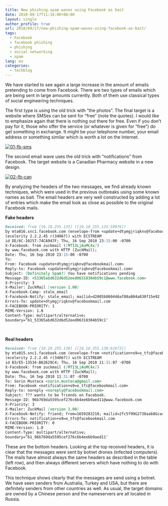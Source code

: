 ```yaml
---
title: New phishing-spam waves using Facebook as bait
date: 2010-09-17T11:16:00+00:00
layout: single
author_profile: true
url: 2010/09/17/new-phishing-spam-waves-using-facebook-as-bait/
tags:
  - Facebook
  - facebook phishing
  - phishing
  - social networking
  - spam
lang: en
categories: 
  - techblog
---
```

We have started to see again a large increase in the amount of emails pretending to come from Facebook. There are two types of emails which are being sent in large amounts currently. Both of them use classical types of social engineering techniques.

The first type is using the old trick with “the photos”. The final target is a website where SMSes can be sent for “free” (note the quotes). I would like to emphasize again that there is nothing out there for free. Even if you don’t pay for it, those who offer the service (or whatever is given for “free”) do get something in exchange. It might be your telephone number, your email address or something similar which is worth a lot on the Internet.

[![01-fb-sms](http://lh3.ggpht.com/_vaUVXcmC3OI/TJNG6kK5njI/AAAAAAAACdc/7MbC1ntSrds/01-fb-sms_thumb%5B1%5D.png?imgmax=800 "01-fb-sms")](http://lh6.ggpht.com/_vaUVXcmC3OI/TJNG39uTiOI/AAAAAAAACdY/5ylDv4GGTwI/s1600-h/01-fb-sms%5B3%5D.png)

The second email wave uses the old trick with “notifications” from Facebook. The target website is a Canadian Pharmacy website in a new design.

[![02-fb-can](http://lh5.ggpht.com/_vaUVXcmC3OI/TJNHBUssubI/AAAAAAAACdk/-dmFIr57cLA/02-fb-can_thumb%5B1%5D.png?imgmax=800 "02-fb-can")](http://lh3.ggpht.com/_vaUVXcmC3OI/TJNG_vWZUPI/AAAAAAAACdg/14PBmRcQ8js/s1600-h/02-fb-can%5B3%5D.png)

By analyzing the headers of the two messages, we find already known techniques, which were used in the previous outbreaks using some known names as bait. The email headers are very well constructed by adding a lot of entries which make the email look as close as possible to the original Facebook mails.

**Fake headers**

```md
Received: from [10.18.255.135] ([10.18.255.135:59076])
by mta016.snc1.facebook.com (envelope-from <update+dtymgjriqknv@facebookmail.com>)
(ecelerity 2.2.2.45 r(34067)) with ECSTREAM
id DE/6C-10257-74CA947F; Thu, 16 Sep 2010 23:15:00 -0700
X-Facebook: from zuckmail ([MTI3LjAuMC4x])
by www.facebook.com with HTTP (ZuckMail);
Date: Thu, 16 Sep 2010 23:15:00 -0700
To:
From: Facebook <update+dtymgjriqknv@facebookmail.com>
Reply-to: Facebook <update+dtymgjriqknv@facebookmail.com>
Subject: [Definitely Spam?] You have notifications pending
Message-ID: <53365abd632d6d52eed06318304b59c1@www.facebook.com>
X-Priority: 3
X-Mailer: ZuckMail [version 1.00]
X-Facebook-Camp: stale_email
X-Facebook-Notify: stale_email; mailid=d2005b860446af88a804a830f15e92
Errors-To: update+dtymgjriqknv@facebookmail.com
X-FACEBOOK-PRIORITY: 1
MIME-Version: 1.0
Content-Type: multipart/alternative;
boundary=”b1_53365abd632d6d52eed06318304b59c1″
```

 

**Real headers**

```md
Received: from [10.18.255.138] ([10.18.255.138:61673])
by mta015.snc1.facebook.com (envelope-from <notification+o9=o_tfc@facebookmail.com>)
(ecelerity 2.2.2.45 r(34067)) with ECSTREAM
id B3/E5-13534-B62629C4; Thu, 16 Sep 2010 11:31:07 -0700
X-Facebook: from zuckmail ([MTI3LjAuMC4x])
by www.facebook.com with HTTP (ZuckMail);
Date: Thu, 16 Sep 2010 11:31:07 -0700
To: Sorin Mustaca <sorin.mustaca@gmail.com>
From: Facebook <notification+o9=o_tfc@facebookmail.com>
Reply-to: noreply <noreply@facebookmail.com>
Subject: ??? wants to be friends on Facebook.
Message-ID: 96b769da5595cef276c6b4ee6b9aed11@www.facebook.com
X-Priority: 3
X-Mailer: ZuckMail [version 1.00]
X-Facebook-Notify: friend; from=1659283218; mailid=2fc5f99G2738aab8Gca41707G2
Errors-To: notification+o9=o_tfc@facebookmail.com
X-FACEBOOK-PRIORITY: 0
MIME-Version: 1.0
Content-Type: multipart/alternative;
boundary=”b1_96b769da5595cef276c6b4ee6b9aed11″
```

These are the bottom headers. Looking at the top received headers, it is clear that the messages were sent by botnet drones (infected computers). The mails have almost always the same headers as described in the table (left row), and then always different servers which have nothing to do with Facebook.

This technique shows clearly that the messages are send using a botnet. We have seen senders from Australia, Turkey and USA, but there are definitely senders from other countries as well. As usual, the target domains are owned by a Chinese person and the nameservers are all located in Russia.